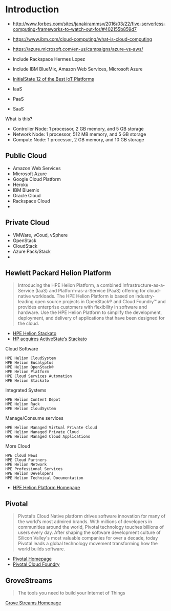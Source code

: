 # Introduction

- http://www.forbes.com/sites/janakirammsv/2016/03/22/five-serverless-computing-frameworks-to-watch-out-for/#402155b859d7
- https://www.ibm.com/cloud-computing/what-is-cloud-computing
- https://azure.microsoft.com/en-us/campaigns/azure-vs-aws/

- Include Rackspace
  Hermes Lopez

- Include IBM BlueMix, Amazon Web Services, Microsoft Azure
- [InitialState 12 of the Best IoT Platforms](http://blog.initialstate.com/iot-platforms)

- IaaS
- PaaS
- SaaS

What is this?

- Controller Node: 1 processor, 2 GB memory, and 5 GB storage
- Network Node: 1 processor, 512 MB memory, and 5 GB storage
- Compute Node: 1 processor, 2 GB memory, and 10 GB storage

## Public Cloud

- Amazon Web Services
- Microsoft Azure
- Google Cloud Platform
- Heroku
- IBM Bluemix
- Oracle Cloud
- Rackspace Cloud
- 

## Private Cloud

- VMWare, vCoud, vSphere
- OpenStack
- CloudStack
- Azure Pack/Stack
- 

## Hewlett Packard Helion Platform

> Introducing the HPE Helion Platform, a combined Infrastructure-as-a-Service (IaaS) and Platform-as-a-Service (PaaS) offering for cloud-native workloads. The HPE Helion Platform is based on industry-leading open source projects in OpenStack® and Cloud Foundry™ and provides enterprise customers with flexibility in software and hardware. Use the HPE Helion Platform to simplify the development, deployment, and delivery of applications that have been designed for the cloud.

- [HPE Helion Stackato](http://www8.hp.com/us/en/cloud/helion-devplatform-overview.html)
- [HP acquires ActiveState’s Stackato](http://www8.hp.com/hpnext/posts/hp-acquires-activestate-stackato#.VoAHAJPiuV4)

Cloud Software

    HPE Helion CloudSystem
    HPE Helion Eucalyptus
    HPE Helion OpenStack®
    HPE Helion Platform
    HPE Cloud Services Automation
    HPE Helion Stackato

Integrated Systems

    HPE Helion Content Depot
    HPE Helion Rack
    HPE Helion CloudSystem

Manage/Consume services

    HPE Helion Managed Virtual Private Cloud
    HPE Helion Managed Private Cloud
    HPE Helion Managed Cloud Applications


More Cloud

    HPE Cloud News
    HPE Cloud Partners
    HPE Helion Network
    HPE Professional Services
    HPE Helion Developers
    HPE Helion Technical Documentation

- [HPE Helion Platform Homepage](http://www8.hp.com/us/en/cloud/hphelion-platform.html)

## Pivotal

> Pivotal’s Cloud Native platform drives software innovation for many of the world’s most admired brands. With millions of developers in communities around the world, Pivotal technology touches billions of users every day. After shaping the software development culture of Silicon Valley's most valuable companies for over a decade, today Pivotal leads a global technology movement transforming how the world builds software.

- [Pivotal Homepage](http://pivotal.io/)
- [Pivotal Cloud Foundry](http://pivotal.io/platform)

## GroveStreams

> The tools you need to build your Internet of Things

[Grove Streams Homepage](https://grovestreams.com/)
